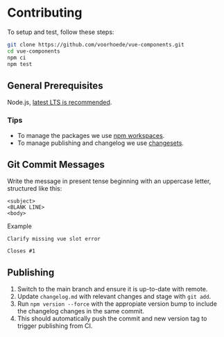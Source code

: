 # Contributing
To setup and test, follow these steps:

```sh
git clone https://github.com/voorhoede/vue-components.git
cd vue-components
npm ci
npm test
```

## General Prerequisites
Node.js, [latest LTS is recommended](https://nodejs.org/en/about/releases/).

### Tips
- To manage the packages we use [npm workspaces](https://docs.npmjs.com/cli/using-npm/workspaces).
- To manage publishing and changelog we use [changesets](https://github.com/changesets/changesets).

## Git Commit Messages
Write the message in present tense beginning with an uppercase letter, structured like this:

```
<subject>
<BLANK LINE>
<body>
```

Example

```
Clarify missing vue slot error

Closes #1
```

## Publishing
1. Switch to the main branch and ensure it is up-to-date with remote.
1. Update `changelog.md` with relevant changes and stage with `git add`.
1. Run `npm version --force` with the appropiate version bump to include the changelog changes in the same commit.
1. This should automatically push the commit and new version tag to trigger publishing from CI.
